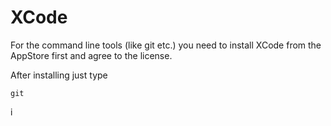 # XCode

For the command line tools (like git etc.) you need to install XCode from the AppStore first and agree to the license.

After installing just type 

```git```

i